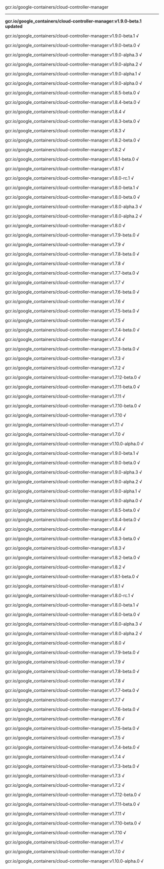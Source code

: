 gcr.io/google-containers/cloud-controller-manager 

----
**gcr.io/google_containers/cloud-controller-manager:v1.9.0-beta.1 updated**

gcr.io/google_containers/cloud-controller-manager:v1.9.0-beta.1 √

gcr.io/google_containers/cloud-controller-manager:v1.9.0-beta.0 √

gcr.io/google_containers/cloud-controller-manager:v1.9.0-alpha.3 √

gcr.io/google_containers/cloud-controller-manager:v1.9.0-alpha.2 √

gcr.io/google_containers/cloud-controller-manager:v1.9.0-alpha.1 √

gcr.io/google_containers/cloud-controller-manager:v1.9.0-alpha.0 √

gcr.io/google_containers/cloud-controller-manager:v1.8.5-beta.0 √

gcr.io/google_containers/cloud-controller-manager:v1.8.4-beta.0 √

gcr.io/google_containers/cloud-controller-manager:v1.8.4 √

gcr.io/google_containers/cloud-controller-manager:v1.8.3-beta.0 √

gcr.io/google_containers/cloud-controller-manager:v1.8.3 √

gcr.io/google_containers/cloud-controller-manager:v1.8.2-beta.0 √

gcr.io/google_containers/cloud-controller-manager:v1.8.2 √

gcr.io/google_containers/cloud-controller-manager:v1.8.1-beta.0 √

gcr.io/google_containers/cloud-controller-manager:v1.8.1 √

gcr.io/google_containers/cloud-controller-manager:v1.8.0-rc.1 √

gcr.io/google_containers/cloud-controller-manager:v1.8.0-beta.1 √

gcr.io/google_containers/cloud-controller-manager:v1.8.0-beta.0 √

gcr.io/google_containers/cloud-controller-manager:v1.8.0-alpha.3 √

gcr.io/google_containers/cloud-controller-manager:v1.8.0-alpha.2 √

gcr.io/google_containers/cloud-controller-manager:v1.8.0 √

gcr.io/google_containers/cloud-controller-manager:v1.7.9-beta.0 √

gcr.io/google_containers/cloud-controller-manager:v1.7.9 √

gcr.io/google_containers/cloud-controller-manager:v1.7.8-beta.0 √

gcr.io/google_containers/cloud-controller-manager:v1.7.8 √

gcr.io/google_containers/cloud-controller-manager:v1.7.7-beta.0 √

gcr.io/google_containers/cloud-controller-manager:v1.7.7 √

gcr.io/google_containers/cloud-controller-manager:v1.7.6-beta.0 √

gcr.io/google_containers/cloud-controller-manager:v1.7.6 √

gcr.io/google_containers/cloud-controller-manager:v1.7.5-beta.0 √

gcr.io/google_containers/cloud-controller-manager:v1.7.5 √

gcr.io/google_containers/cloud-controller-manager:v1.7.4-beta.0 √

gcr.io/google_containers/cloud-controller-manager:v1.7.4 √

gcr.io/google_containers/cloud-controller-manager:v1.7.3-beta.0 √

gcr.io/google_containers/cloud-controller-manager:v1.7.3 √

gcr.io/google_containers/cloud-controller-manager:v1.7.2 √

gcr.io/google_containers/cloud-controller-manager:v1.7.12-beta.0 √

gcr.io/google_containers/cloud-controller-manager:v1.7.11-beta.0 √

gcr.io/google_containers/cloud-controller-manager:v1.7.11 √

gcr.io/google_containers/cloud-controller-manager:v1.7.10-beta.0 √

gcr.io/google_containers/cloud-controller-manager:v1.7.10 √

gcr.io/google_containers/cloud-controller-manager:v1.7.1 √

gcr.io/google_containers/cloud-controller-manager:v1.7.0 √

gcr.io/google_containers/cloud-controller-manager:v1.10.0-alpha.0 √

gcr.io/google_containers/cloud-controller-manager:v1.9.0-beta.1 √

gcr.io/google_containers/cloud-controller-manager:v1.9.0-beta.0 √

gcr.io/google_containers/cloud-controller-manager:v1.9.0-alpha.3 √

gcr.io/google_containers/cloud-controller-manager:v1.9.0-alpha.2 √

gcr.io/google_containers/cloud-controller-manager:v1.9.0-alpha.1 √

gcr.io/google_containers/cloud-controller-manager:v1.9.0-alpha.0 √

gcr.io/google_containers/cloud-controller-manager:v1.8.5-beta.0 √

gcr.io/google_containers/cloud-controller-manager:v1.8.4-beta.0 √

gcr.io/google_containers/cloud-controller-manager:v1.8.4 √

gcr.io/google_containers/cloud-controller-manager:v1.8.3-beta.0 √

gcr.io/google_containers/cloud-controller-manager:v1.8.3 √

gcr.io/google_containers/cloud-controller-manager:v1.8.2-beta.0 √

gcr.io/google_containers/cloud-controller-manager:v1.8.2 √

gcr.io/google_containers/cloud-controller-manager:v1.8.1-beta.0 √

gcr.io/google_containers/cloud-controller-manager:v1.8.1 √

gcr.io/google_containers/cloud-controller-manager:v1.8.0-rc.1 √

gcr.io/google_containers/cloud-controller-manager:v1.8.0-beta.1 √

gcr.io/google_containers/cloud-controller-manager:v1.8.0-beta.0 √

gcr.io/google_containers/cloud-controller-manager:v1.8.0-alpha.3 √

gcr.io/google_containers/cloud-controller-manager:v1.8.0-alpha.2 √

gcr.io/google_containers/cloud-controller-manager:v1.8.0 √

gcr.io/google_containers/cloud-controller-manager:v1.7.9-beta.0 √

gcr.io/google_containers/cloud-controller-manager:v1.7.9 √

gcr.io/google_containers/cloud-controller-manager:v1.7.8-beta.0 √

gcr.io/google_containers/cloud-controller-manager:v1.7.8 √

gcr.io/google_containers/cloud-controller-manager:v1.7.7-beta.0 √

gcr.io/google_containers/cloud-controller-manager:v1.7.7 √

gcr.io/google_containers/cloud-controller-manager:v1.7.6-beta.0 √

gcr.io/google_containers/cloud-controller-manager:v1.7.6 √

gcr.io/google_containers/cloud-controller-manager:v1.7.5-beta.0 √

gcr.io/google_containers/cloud-controller-manager:v1.7.5 √

gcr.io/google_containers/cloud-controller-manager:v1.7.4-beta.0 √

gcr.io/google_containers/cloud-controller-manager:v1.7.4 √

gcr.io/google_containers/cloud-controller-manager:v1.7.3-beta.0 √

gcr.io/google_containers/cloud-controller-manager:v1.7.3 √

gcr.io/google_containers/cloud-controller-manager:v1.7.2 √

gcr.io/google_containers/cloud-controller-manager:v1.7.12-beta.0 √

gcr.io/google_containers/cloud-controller-manager:v1.7.11-beta.0 √

gcr.io/google_containers/cloud-controller-manager:v1.7.11 √

gcr.io/google_containers/cloud-controller-manager:v1.7.10-beta.0 √

gcr.io/google_containers/cloud-controller-manager:v1.7.10 √

gcr.io/google_containers/cloud-controller-manager:v1.7.1 √

gcr.io/google_containers/cloud-controller-manager:v1.7.0 √

gcr.io/google_containers/cloud-controller-manager:v1.10.0-alpha.0 √

